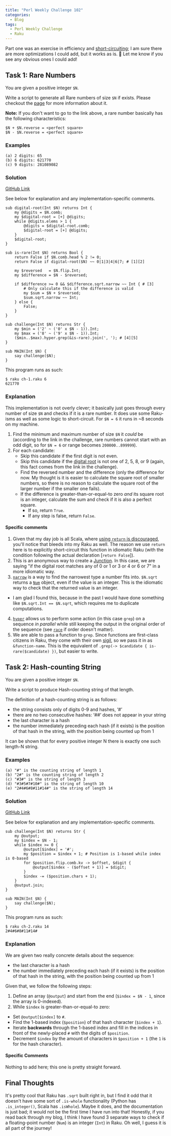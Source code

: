 ```yaml
---
title: "Perl Weekly Challenge 102"
categories:
  - Blog
tags:
  - Perl Weekly Challenge
  - Raku
---
```


Part one was an exercise in efficiency and [short-circuiting](https://en.wikipedia.org/wiki/Short-circuit_evaluation); I am sure there are more optimizations I could add, but it works as is. 🙂 Let me know if you see any obvious ones I could add!

## Task 1: Rare Numbers

You are given a positive integer `$N`.

Write a script to generate all Rare numbers of size `$N` if exists. Please checkout the [page](http://www.shyamsundergupta.com/rare.htm) for more information about it.

**Note:** If you don't want to go to the link above, a rare number basically has the following characteristics:

```
$N + $N.reverse = <perfect square>
$N - $N.reverse = <perfect square>
```

### Examples
```
(a) 2 digits: 65
(b) 6 digits: 621770
(c) 9 digits: 281089082
```

### Solution

[GitHub Link](https://github.com/manwar/perlweeklychallenge-club/blob/master/challenge-102/aaronreidsmith/raku/ch-1.raku)

See below for explanation and any implementation-specific comments.

```
sub digital-root(Int $N) returns Int {
    my @digits = $N.comb;
    my $digital-root = [+] @digits;
    while @digits.elems > 1 {
        @digits = $digital-root.comb;
        $digital-root = [+] @digits;
    }
    $digital-root;
}

sub is-rare(Int $N) returns Bool {
    return False if $N.comb.head % 2 != 0;
    return False if digital-root($N) ~~ 0|1|3|4|6|7; # [1][2]

    my $reversed   = $N.flip.Int;
    my $difference = $N - $reversed;

    if $difference >= 0 && $difference.sqrt.narrow ~~ Int { # [3]
        # Only calculate this if the difference is valid
        my $sum = $N + $reversed;
        $sum.sqrt.narrow ~~ Int;
    } else {
        False;
    }
}

sub challenge(Int $N) returns Str {
    my $min = ('2' ~ ('0' x $N - 1)).Int;
    my $max = ('8' ~ ('9' x $N - 1)).Int;
    ($min..$max).hyper.grep(&is-rare).join(', '); # [4][5]
}

sub MAIN(Int $N) {
    say challenge($N);
}
```

This program runs as such:

```
$ raku ch-1.raku 6
621770
```

### Explanation

This implementation is not overly clever; it basically just goes through every number of size `$N` and checks if it is a rare number. It does use some Raku-isms as well as some logic to short-circuit. For `$N = 6` it runs in ~8 seconds on my machine.

1. Find the minimum and maximum number of size `$N` it _could_ be (according to the link in the challenge, rare numbers cannot start with an odd digit, so for `$N = 6` or range becomes `200000..899999`). 
2. For each candidate:
    - Skip this candidate if the first digit is not even.
    - Skip this candidate if the [digital root](https://en.wikipedia.org/wiki/Digital_root) is not one of 2, 5, 8, or 9 (again, this fact comes from the link in the challenge).
    - Find the reversed number and the difference (only the difference for now. My thought is it is easier to calculate the square root of smaller numbers, so there is no reason to calculate the square root of the larger number if the smaller one fails).
    - If the difference is greater-than-or-equal-to zero _and_ its square root is an integer, calculate the sum and check if it is also a perfect square.
      - If so, return `True`.
      - If any step is false, return `False`.

#### Specific comments

1. Given that my day job is all Scala, where [using `return` is discouraged](https://blog.knoldus.com/scala-best-practices-say-no-to-return/), you'll notice that bleeds into my Raku as well. The reason we use `return` here is to explicitly short-circuit this function in idiomatic Raku (with the condition following the actual declaration [`return False`]).
2. This is an anonymous way to create a [Junction](https://docs.raku.org/type/Junction). In this case, we are saying "if the digital root matches any of 0 or 1 or 3 or 4 or 6 or 7" in a more idiomatic way.
3. [`narrow`](https://docs.raku.org/routine/narrow) is a way to find the narrowest type a number fits into. `$N.sqrt` returns a [`Num`](https://docs.raku.org/type/Num) object, even if the value is an integer. This is the idiomatic way to check that the returned value is an integer.
  - I am glad I found this, because in the past I would have done something like `$N.sqrt.Int == $N.sqrt`, which requires me to duplicate computations.
4. [`hyper`](https://docs.raku.org/routine/hyper) allows us to perform some action (in this case `grep`) on a sequence _in parallel_ while still keeping the output in the original order of the sequence (see [`race`](https://docs.raku.org/routine/race) if order doesn't matter).
5. We are able to pass a function to `grep`. Since functions are first-class citizens in Raku, they come with their own [sigil](https://docs.raku.org/language/variables#index-entry-sigil_&), so we pass it in as `&function-name`. This is the equivalent of `.grep(-> $candidate { is-rare($candidate) })`, but easier to write.
  
## Task 2: Hash-counting String

You are given a positive integer `$N`.

Write a script to produce Hash-counting string of that length.

The definition of a hash-counting string is as follows:

- the string consists only of digits 0-9 and hashes, ‘#’
- there are no two consecutive hashes: ‘##’ does not appear in your string
- the last character is a hash
- the number immediately preceding each hash (if it exists) is the position of that hash in the string, with the position being counted up from 1

It can be shown that for every positive integer N there is exactly one such length-N string.

### Examples

```
(a) "#" is the counting string of length 1
(b) "2#" is the counting string of length 2
(c) "#3#" is the string of length 3
(d) "#3#5#7#10#" is the string of length 10
(e) "2#4#6#8#11#14#" is the string of length 14
```

### Solution

[GitHub Link](https://github.com/manwar/perlweeklychallenge-club/blob/master/challenge-102/aaronreidsmith/raku/ch-2.raku)

See below for explanation and any implementation-specific comments.

```
sub challenge(Int $N) returns Str {
    my @output;
    my $index = $N - 1;
    while $index >= 0 {
        @output[$index] = '#';
        my $position = $index + 1; # Position is 1-based while index is 0-based
        for $position.flip.comb.kv -> $offset, $digit {
            @output[$index - ($offset + 1)] = $digit;
        }
        $index -= ($position.chars + 1);
    }
    @output.join;
}

sub MAIN(Int $N) {
    say challenge($N);
}
```

This program runs as such:

```
$ raku ch-2.raku 14
2#4#6#8#11#14#
```

### Explanation

We are given two really concrete details about the sequence:

- the last character is a hash
- the number immediately preceding each hash (if it exists) is the position of that hash in the string, with the position being counted up from 1

Given that, we follow the following steps:

1. Define an array (`@output`) and start from the end (`$index = $N - 1`, since the array is 0-indexed).
2. While `$index` is greater-than-or-equal-to zero:
  - Set `@output[$index]` to `#`.
  - Find the 1-based index (`$position`) of that hash character (`$index + 1`).
  - Iterate **backwards** through the 1-based index and fill in the indices in front of the newly-placed `#` with the digits of `$position`.
  - Decrement `$index` by the amount of characters in `$position + 1` (the `1` is for the hash character).

#### Specific Comments

Nothing to add here; this one is pretty straight forward.

## Final Thoughts

It's pretty cool that Raku has `.sqrt` built right in, but I find it odd that it doesn't have some sort of `.is-whole` functionality (Python has `.is_integer()`, Scala has `.isWhole`). Maybe it does, and the documentation is just bad; it would not be the first time I have run into that! Honestly, if you read back through my blog, I think I have found 3 separate ways to check if a floating-point number (`Num`) is an integer (`Int`) in Raku. Oh well, I guess it is all part of the journey!
